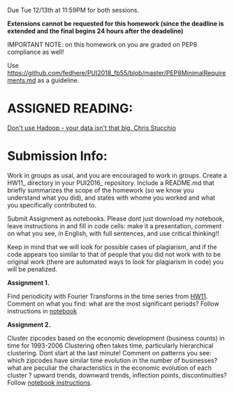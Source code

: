 Due Tue 12/13th at 11:59PM for both sessions. 

**Extensions cannot be requested for this homework (since the deadline is extended and the final begins 24 hours after the deadeline)**

IMPORTANT NOTE: on this homework on you are graded on PEP8 compliance as well!

Use https://github.com/fedhere/PUI2018_fb55/blob/master/PEP8MinimalRequirements.md as a guideline.


# ASSIGNED READING:

[Don't use Hadoop - your data isn't that big, Chris Stucchio](https://www.chrisstucchio.com/blog/2013/hadoop_hatred.html)


# Submission Info:

Work in groups as usal, and you are encouraged to work in groups. Create a HW11_ directory in your PUI2016_ repository. Include a README.md that briefly summarizes the scope of the homework (so we know you understand what you did), and states with whome you worked and what you specifically contributed to.

Submit Assignment as notebooks. Please dont just download my notebook, leave instructions in and fill in code cells: make it a presentation, comment on what you see, in English, with full sentences, and use critical thinking!!

Keep in mind that we will look for possible cases of plagiarism, and if the code appears too similar to that of people that you did not work with to be original work (there are automated ways to look for plagiarism in code) you will be penalized.


**Assignment 1.** 

Find periodicity with Fourier Transforms in the time series from [HW11](https://github.com/fedhere/PUI2018_fb55/tree/master/HW11_fb55). Comment on what you find: what are the most significant periods? Follow instructions in [notebook](https://github.com/fedhere/PUI2018_fb55/blob/master/HW12_fb55/subway_timeseries_instructions_part2.ipynb)

**Assignment 2.**

Cluster zipcodes based on the economic development (business counts) in time for 1993-2006
Clustering often takes time, particularly hierarchical clustering. Dont start at the last minute!
Comment on patterns you see: which zipcodes have similar time evolution in the number of businesses? what are peculiar the characteristics in the economic evolution of each cluster ? upward trends, downward trends, inflection points, discontinuities?
Follow [notebook instructions](https://github.com/fedhere/PUI2018_fb55/blob/master/HW12_fb55/HW11_Assignment1_instructions.ipynb). 

